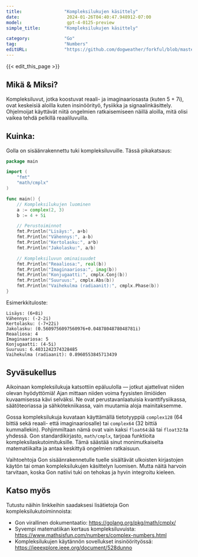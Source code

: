 ```yaml
---
title:                "Kompleksilukujen käsittely"
date:                  2024-01-26T04:40:47.948912-07:00
model:                 gpt-4-0125-preview
simple_title:         "Kompleksilukujen käsittely"

category:             "Go"
tag:                  "Numbers"
editURL:              "https://github.com/dogweather/forkful/blob/master/content/fi/go/working-with-complex-numbers.md"
---
```


{{< edit_this_page >}}

## Mikä & Miksi?
Kompleksiluvut, jotka koostuvat reaali- ja imaginaariosasta (kuten 5 + 7i), ovat keskeisiä aloilla kuten insinöörityö, fysiikka ja signaalinkäsittely. Ohjelmoijat käyttävät niitä ongelmien ratkaisemiseen näillä aloilla, mitä olisi vaikea tehdä pelkillä reaaliluvuilla.

## Kuinka:
Golla on sisäänrakennettu tuki kompleksiluvuille. Tässä pikakatsaus:

```go
package main

import (
	"fmt"
	"math/cmplx"
)

func main() {
	// Kompleksilukujen luominen
	a := complex(2, 3)
	b := 4 + 5i

	// Perustoiminnot
	fmt.Println("Lisäys:", a+b)
	fmt.Println("Vähennys:", a-b)
	fmt.Println("Kertolasku:", a*b)
	fmt.Println("Jakolasku:", a/b)

	// Kompleksiluvun ominaisuudet
	fmt.Println("Reaaliosa:", real(b))
	fmt.Println("Imaginaariosa:", imag(b))
	fmt.Println("Konjugaatti:", cmplx.Conj(b))
	fmt.Println("Suuruus:", cmplx.Abs(b))
	fmt.Println("Vaihekulma (radiaanit):", cmplx.Phase(b))
}

```

Esimerkkituloste:

```
Lisäys: (6+8i)
Vähennys: (-2-2i)
Kertolasku: (-7+22i)
Jakolasku: (0.5609756097560976+0.0487804878048781i)
Reaaliosa: 4
Imaginaariosa: 5
Konjugaatti: (4-5i)
Suuruus: 6.4031242374328485
Vaihekulma (radiaanit): 0.8960553845713439
```

## Syväsukellus
Aikoinaan kompleksilukuja katsottiin epäluulolla — jotkut ajattelivat niiden olevan hyödyttömiä! Ajan mittaan niiden voima fyysisten ilmiöiden kuvaamisessa kävi selväksi. Ne ovat perustavanlaatuisia kvanttifysiikassa, säätöteoriassa ja sähkötekniikassa, vain muutamia aloja mainitaksemme.

Gossa kompleksilukuja kuvataan käyttämällä tietotyyppiä `complex128` (64 bittiä sekä reaali- että imaginaariosalle) tai `complex64` (32 bittiä kummallekin). Pohjimmiltaan nämä ovat vain kaksi `float64`:ää tai `float32`:ta yhdessä. Gon standardikirjasto, `math/cmplx`, tarjoaa funktioita kompleksilaskutoimituksille. Tämä säästää sinut monimutkaiselta matematiikalta ja antaa keskittyä ongelmien ratkaisuun.

Vaihtoehtoja Gon sisäänrakennetulle tuelle sisältävät ulkoisten kirjastojen käytön tai oman kompleksilukujen käsittelyn luomisen. Mutta näitä harvoin tarvitaan, koska Gon natiivi tuki on tehokas ja hyvin integroitu kieleen.

## Katso myös
Tutustu näihin linkkeihin saadaksesi lisätietoja Gon kompleksilukutoiminnoista:
- Gon virallinen dokumentaatio: https://golang.org/pkg/math/cmplx/
- Syvempi matematiikan kertaus kompleksiluvuista: https://www.mathsisfun.com/numbers/complex-numbers.html
- Kompleksilukujen käytännön sovellukset insinöörityössä: https://ieeexplore.ieee.org/document/528dunno
